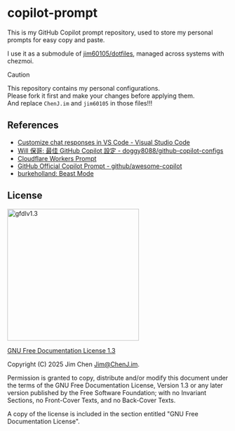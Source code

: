 # copilot-prompt

This is my GitHub Copilot prompt repository, used to store my personal prompts for easy copy and paste.

I use it as a submodule of [jim60105/dotfiles](https://github.com/jim60105/dotfiles), managed across systems with chezmoi.

> [!CAUTION]  
> This repository contains my personal configurations.  
> Please fork it first and make your changes before applying them.  
> And replace `ChenJ.im` and `jim60105` in those files!!!

## References

- [Customize chat responses in VS Code - Visual Studio Code](https://code.visualstudio.com/docs/copilot/copilot-customization)
- [Will 保哥: 最佳 GitHub Copilot 設定 - doggy8088/github-copilot-configs](https://github.com/doggy8088/github-copilot-configs)
- [Cloudflare Workers Prompt](https://developers.cloudflare.com/workers/prompt.txt)
- [GitHub Official Copilot Prompt - github/awesome-copilot](https://github.com/github/awesome-copilot)
- [burkeholland: Beast Mode](https://gist.github.com/burkeholland/88af0249c4b6aff3820bf37898c8bacf)

## License

<img src="https://github.com/user-attachments/assets/b3f68e49-004b-42e5-8bbe-1c85c1e0a77f" alt="gfdlv1.3" width="300" />

[GNU Free Documentation License 1.3](/LICENSE)

Copyright (C) 2025 Jim Chen <Jim@ChenJ.im>.

Permission is granted to copy, distribute and/or modify this document under the terms of the GNU Free Documentation License, Version 1.3 or any later version published by the Free Software Foundation; with no Invariant Sections, no Front-Cover Texts, and no Back-Cover Texts.

A copy of the license is included in the section entitled "GNU Free Documentation License".
